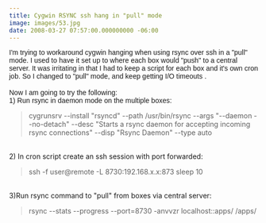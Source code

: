 ```yaml
---
title: Cygwin RSYNC ssh hang in "pull" mode
image: images/53.jpg
date: 2008-03-27 07:57:00.000000000 -06:00
---
```

<span style="font-family:arial;">I'm trying to workaround cygwin hanging when using rsync over ssh in a "pull" mode.  I used to have it set up to where each box would "push" to a central server.  It was irritating in that I had to keep a script for each box and it's own cron job.  So I changed to "pull" mode, and keep getting I/O timeouts .  </span><br /><br /><span style="font-family:arial;">Now I am going to try the following:</span><br /><span style="font-family:arial;">1) Run rsync in daemon mode on the multiple boxes:<br /><blockquote>cygrunsrv --install "rsyncd" --path /usr/bin/rsync --args "--daemon --no-detach" --desc "Starts a rsync daemon for accepting incoming rsync connections"  --disp "Rsync Daemon" --type auto</blockquote><br />2) In cron script create an ssh session with port forwarded:<br /><blockquote>ssh -f user@remote -L 8730:192.168.x.x:873 sleep 10</blockquote><br />3)Run rsync command to "pull" from boxes via central server:<br /><blockquote> rsync --stats --progress --port=8730 -anvvzr localhost::apps/ /apps/</blockquote><br /></span><pre style="font-family: arial;"></pre>
